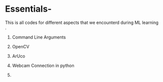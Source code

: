 # Essentials-


This is all codes for different aspects that we encounterd during ML learning . 

1. Command Line Arguments 

2. OpenCV

3. ArUco

4. Webcam Connection in python 

5. 
